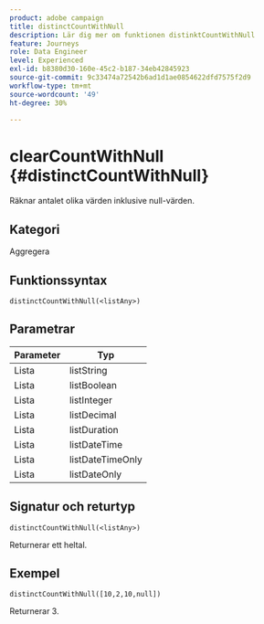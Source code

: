 ```yaml
---
product: adobe campaign
title: distinctCountWithNull
description: Lär dig mer om funktionen distinktCountWithNull
feature: Journeys
role: Data Engineer
level: Experienced
exl-id: b8380d30-160e-45c2-b187-34eb42845923
source-git-commit: 9c33474a72542b6ad1d1ae0854622dfd7575f2d9
workflow-type: tm+mt
source-wordcount: '49'
ht-degree: 30%

---
```


# clearCountWithNull {#distinctCountWithNull}

Räknar antalet olika värden inklusive null-värden.

## Kategori

Aggregera

## Funktionssyntax

`distinctCountWithNull(<listAny>)`

## Parametrar

| Parameter | Typ |
|-----------|------------------|
| Lista | listString |
| Lista | listBoolean |
| Lista | listInteger |
| Lista | listDecimal |
| Lista | listDuration |
| Lista | listDateTime |
| Lista | listDateTimeOnly |
| Lista | listDateOnly |

## Signatur och returtyp

`distinctCountWithNull(<listAny>)`

Returnerar ett heltal.

## Exempel

`distinctCountWithNull([10,2,10,null])`

Returnerar 3.

